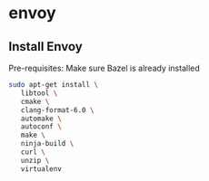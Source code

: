 # envoy

## Install Envoy

Pre-requisites: Make sure Bazel is already installed

```bash
sudo apt-get install \
   libtool \
   cmake \
   clang-format-6.0 \
   automake \
   autoconf \
   make \
   ninja-build \
   curl \
   unzip \
   virtualenv
```

